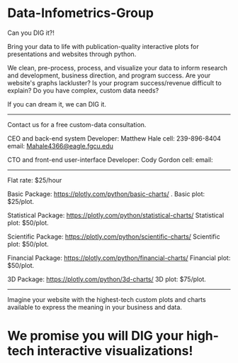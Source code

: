 # Data-Infometrics-Group

Can you DIG it?!

Bring your data to life with publication-quality interactive plots for presentations and websites through python.

We clean, pre-process, process, and visualize your data to inform research and development, business direction, and program success.
Are your website's graphs lackluster? Is your program success/revenue difficult to explain? Do you have complex, custom data needs?

If you can dream it, we can DIG it. 

-------------------------------
Contact us for a free custom-data consultation.

CEO and back-end system Developer: 
  Matthew Hale
  cell: 239-896-8404
  email: Mahale4366@eagle.fgcu.edu
  
CTO and front-end user-interface Developer:
  Cody Gordon
  cell:
  email:
 
-------------------------------
Flat rate: $25/hour 

Basic Package: https://plotly.com/python/basic-charts/ . Basic plot: $25/plot.

Statistical Package: https://plotly.com/python/statistical-charts/ Statistical plot: $50/plot.

Scientific Package: https://plotly.com/python/scientific-charts/ Scientific plot: $50/plot.

Financial Package: https://plotly.com/python/financial-charts/ Financial plot: $50/plot.

3D Package: https://plotly.com/python/3d-charts/ 3D plot: $75/plot.

-------------------------------

Imagine your website with the highest-tech custom plots and charts available to express the meaning in your business and data. 

# We promise you will DIG your high-tech interactive visualizations!
